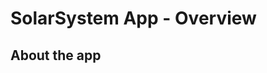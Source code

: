 SolarSystem App - Overview
===========================

About the app
--------------------------------------



[planets]: https://solarsystem.nasa.gov/planets/ "Planets"
[moons]: https://solarsystem.nasa.gov/planets/solarsystem/moons "Moons"
[license]: https://github.com/apple/swift/blob/master/LICENSE.txt "License"


